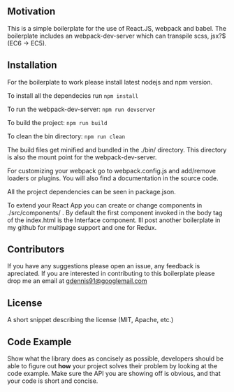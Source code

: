 ## Motivation

This is a simple boilerplate for the use of React.JS, webpack and babel.
The boilerplate includes an webpack-dev-server which can transpile scss,
jsx?$ (EC6 -> EC5).

## Installation

For the boilerplate to work please install latest nodejs and npm version.

To install all the dependecies run `npm install`

To run the webpack-dev-server: `npm run devserver`

To build the project: `npm run build`

To clean the bin directory: `npm run clean`

The build files get minified and bundled in the ./bin/ directory. This directory
is also the mount point for the webpack-dev-server.

For customizing your webpack go to webpack.config.js and add/remove loaders or
plugins. You will also find a documentation in the source code.

All the project dependencies can be seen in package.json.

To extend your React App you can create or change components in
./src/components/ . By default the first component invoked in the body tag
of the index.html is the Interface component.
Ill post another boilerplate in my github for multipage support and one for
Redux.

## Contributors

If you have any suggestions please open an issue, any feedback is apreciated.
If you are interested in contributing to this boilerplate please drop me an
email at gdennis91@googlemail.com

## License

A short snippet describing the license (MIT, Apache, etc.)

## Code Example

Show what the library does as concisely as possible, developers should be able to figure out **how** your project solves their problem by looking at the code example. Make sure the API you are showing off is obvious, and that your code is short and concise.
